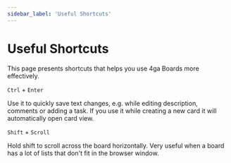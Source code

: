 ```yaml
---
sidebar_label: 'Useful Shortcuts'
---
```


# Useful Shortcuts

This page presents shortcuts that helps you use 4ga Boards more effectively.

`Ctrl` + `Enter`

Use it to quickly save text changes, e.g. while editing description, comments or adding a task. If you use it while creating a new card it will automatically open card view. 

`Shift` + `Scroll`

Hold shift to scroll across the board horizontally. Very useful when a board has a lot of lists that don't fit in the browser window.